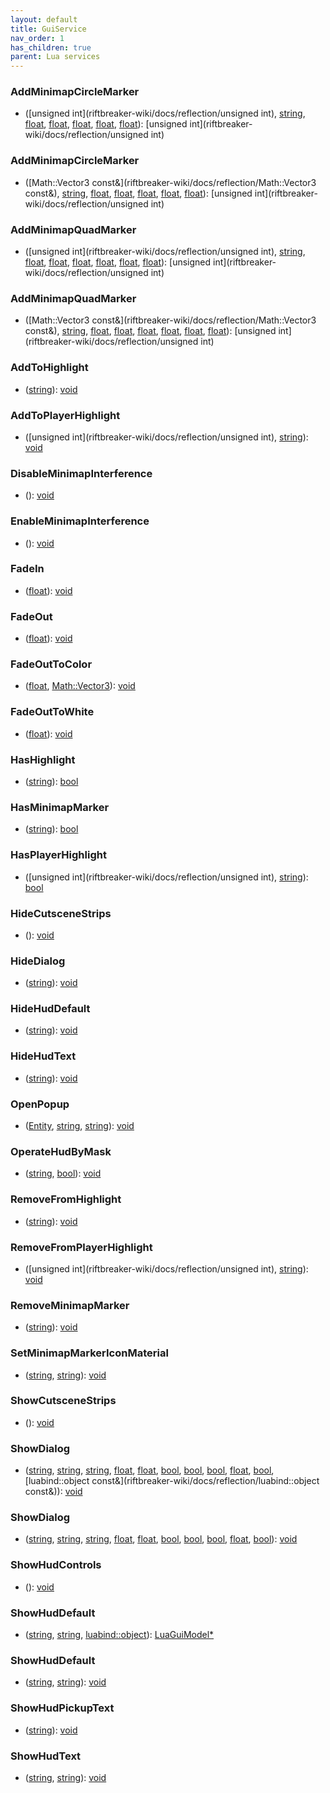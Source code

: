 ```yaml
---
layout: default
title: GuiService
nav_order: 1
has_children: true
parent: Lua services
---
```

### AddMinimapCircleMarker
 * ([unsigned int](riftbreaker-wiki/docs/reflection/unsigned int), [string](riftbreaker-wiki/docs/reflection/string), [float](riftbreaker-wiki/docs/reflection/float), [float](riftbreaker-wiki/docs/reflection/float), [float](riftbreaker-wiki/docs/reflection/float), [float](riftbreaker-wiki/docs/reflection/float), [float](riftbreaker-wiki/docs/reflection/float)): [unsigned int](riftbreaker-wiki/docs/reflection/unsigned int)
  
### AddMinimapCircleMarker
 * ([Math::Vector3<float> const&](riftbreaker-wiki/docs/reflection/Math::Vector3<float> const&), [string](riftbreaker-wiki/docs/reflection/string), [float](riftbreaker-wiki/docs/reflection/float), [float](riftbreaker-wiki/docs/reflection/float), [float](riftbreaker-wiki/docs/reflection/float), [float](riftbreaker-wiki/docs/reflection/float), [float](riftbreaker-wiki/docs/reflection/float)): [unsigned int](riftbreaker-wiki/docs/reflection/unsigned int)
  
### AddMinimapQuadMarker
 * ([unsigned int](riftbreaker-wiki/docs/reflection/unsigned int), [string](riftbreaker-wiki/docs/reflection/string), [float](riftbreaker-wiki/docs/reflection/float), [float](riftbreaker-wiki/docs/reflection/float), [float](riftbreaker-wiki/docs/reflection/float), [float](riftbreaker-wiki/docs/reflection/float), [float](riftbreaker-wiki/docs/reflection/float), [float](riftbreaker-wiki/docs/reflection/float)): [unsigned int](riftbreaker-wiki/docs/reflection/unsigned int)
  
### AddMinimapQuadMarker
 * ([Math::Vector3<float> const&](riftbreaker-wiki/docs/reflection/Math::Vector3<float> const&), [string](riftbreaker-wiki/docs/reflection/string), [float](riftbreaker-wiki/docs/reflection/float), [float](riftbreaker-wiki/docs/reflection/float), [float](riftbreaker-wiki/docs/reflection/float), [float](riftbreaker-wiki/docs/reflection/float), [float](riftbreaker-wiki/docs/reflection/float), [float](riftbreaker-wiki/docs/reflection/float)): [unsigned int](riftbreaker-wiki/docs/reflection/unsigned int)
  
### AddToHighlight
 * ([string](riftbreaker-wiki/docs/reflection/string)): [void](riftbreaker-wiki/docs/reflection/void)
  
### AddToPlayerHighlight
 * ([unsigned int](riftbreaker-wiki/docs/reflection/unsigned int), [string](riftbreaker-wiki/docs/reflection/string)): [void](riftbreaker-wiki/docs/reflection/void)
  
### DisableMinimapInterference
 * (): [void](riftbreaker-wiki/docs/reflection/void)
  
### EnableMinimapInterference
 * (): [void](riftbreaker-wiki/docs/reflection/void)
  
### FadeIn
 * ([float](riftbreaker-wiki/docs/reflection/float)): [void](riftbreaker-wiki/docs/reflection/void)
  
### FadeOut
 * ([float](riftbreaker-wiki/docs/reflection/float)): [void](riftbreaker-wiki/docs/reflection/void)
  
### FadeOutToColor
 * ([float](riftbreaker-wiki/docs/reflection/float), [Math::Vector3<float>](riftbreaker-wiki/docs/reflection/Math::Vector3<float>)): [void](riftbreaker-wiki/docs/reflection/void)
  
### FadeOutToWhite
 * ([float](riftbreaker-wiki/docs/reflection/float)): [void](riftbreaker-wiki/docs/reflection/void)
  
### HasHighlight
 * ([string](riftbreaker-wiki/docs/reflection/string)): [bool](riftbreaker-wiki/docs/reflection/bool)
  
### HasMinimapMarker
 * ([string](riftbreaker-wiki/docs/reflection/string)): [bool](riftbreaker-wiki/docs/reflection/bool)
  
### HasPlayerHighlight
 * ([unsigned int](riftbreaker-wiki/docs/reflection/unsigned int), [string](riftbreaker-wiki/docs/reflection/string)): [bool](riftbreaker-wiki/docs/reflection/bool)
  
### HideCutsceneStrips
 * (): [void](riftbreaker-wiki/docs/reflection/void)
  
### HideDialog
 * ([string](riftbreaker-wiki/docs/reflection/string)): [void](riftbreaker-wiki/docs/reflection/void)
  
### HideHudDefault
 * ([string](riftbreaker-wiki/docs/reflection/string)): [void](riftbreaker-wiki/docs/reflection/void)
  
### HideHudText
 * ([string](riftbreaker-wiki/docs/reflection/string)): [void](riftbreaker-wiki/docs/reflection/void)
  
### OpenPopup
 * ([Entity](riftbreaker-wiki/docs/reflection/Entity), [string](riftbreaker-wiki/docs/reflection/string), [string](riftbreaker-wiki/docs/reflection/string)): [void](riftbreaker-wiki/docs/reflection/void)
  
### OperateHudByMask
 * ([string](riftbreaker-wiki/docs/reflection/string), [bool](riftbreaker-wiki/docs/reflection/bool)): [void](riftbreaker-wiki/docs/reflection/void)
  
### RemoveFromHighlight
 * ([string](riftbreaker-wiki/docs/reflection/string)): [void](riftbreaker-wiki/docs/reflection/void)
  
### RemoveFromPlayerHighlight
 * ([unsigned int](riftbreaker-wiki/docs/reflection/unsigned int), [string](riftbreaker-wiki/docs/reflection/string)): [void](riftbreaker-wiki/docs/reflection/void)
  
### RemoveMinimapMarker
 * ([string](riftbreaker-wiki/docs/reflection/string)): [void](riftbreaker-wiki/docs/reflection/void)
  
### SetMinimapMarkerIconMaterial
 * ([string](riftbreaker-wiki/docs/reflection/string), [string](riftbreaker-wiki/docs/reflection/string)): [void](riftbreaker-wiki/docs/reflection/void)
  
### ShowCutsceneStrips
 * (): [void](riftbreaker-wiki/docs/reflection/void)
  
### ShowDialog
 * ([string](riftbreaker-wiki/docs/reflection/string), [string](riftbreaker-wiki/docs/reflection/string), [string](riftbreaker-wiki/docs/reflection/string), [float](riftbreaker-wiki/docs/reflection/float), [float](riftbreaker-wiki/docs/reflection/float), [bool](riftbreaker-wiki/docs/reflection/bool), [bool](riftbreaker-wiki/docs/reflection/bool), [bool](riftbreaker-wiki/docs/reflection/bool), [float](riftbreaker-wiki/docs/reflection/float), [bool](riftbreaker-wiki/docs/reflection/bool), [luabind::object const&](riftbreaker-wiki/docs/reflection/luabind::object const&)): [void](riftbreaker-wiki/docs/reflection/void)
  
### ShowDialog
 * ([string](riftbreaker-wiki/docs/reflection/string), [string](riftbreaker-wiki/docs/reflection/string), [string](riftbreaker-wiki/docs/reflection/string), [float](riftbreaker-wiki/docs/reflection/float), [float](riftbreaker-wiki/docs/reflection/float), [bool](riftbreaker-wiki/docs/reflection/bool), [bool](riftbreaker-wiki/docs/reflection/bool), [bool](riftbreaker-wiki/docs/reflection/bool), [float](riftbreaker-wiki/docs/reflection/float), [bool](riftbreaker-wiki/docs/reflection/bool)): [void](riftbreaker-wiki/docs/reflection/void)
  
### ShowHudControls
 * (): [void](riftbreaker-wiki/docs/reflection/void)
  
### ShowHudDefault
 * ([string](riftbreaker-wiki/docs/reflection/string), [string](riftbreaker-wiki/docs/reflection/string), [luabind::object](riftbreaker-wiki/docs/reflection/luabind::object)): [LuaGuiModel*](riftbreaker-wiki/docs/reflection/LuaGuiModel*)
  
### ShowHudDefault
 * ([string](riftbreaker-wiki/docs/reflection/string), [string](riftbreaker-wiki/docs/reflection/string)): [void](riftbreaker-wiki/docs/reflection/void)
  
### ShowHudPickupText
 * ([string](riftbreaker-wiki/docs/reflection/string)): [void](riftbreaker-wiki/docs/reflection/void)
  
### ShowHudText
 * ([string](riftbreaker-wiki/docs/reflection/string), [string](riftbreaker-wiki/docs/reflection/string)): [void](riftbreaker-wiki/docs/reflection/void)
  
